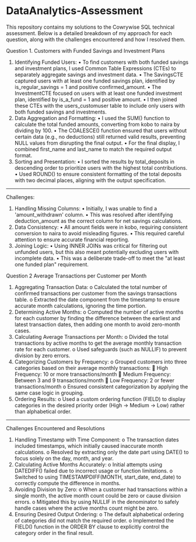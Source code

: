 # DataAnalytics-Assessment

This repository contains my solutions to the Cowrywise SQL technical assessment. Below is a detailed breakdown of my approach for each question, along with the challenges encountered and how I resolved them.


Question 1. Customers with Funded Savings and Investment Plans
1. Identifying Funded Users:
•	To find customers with both funded savings and investment plans, I used Common Table Expressions (CTEs) to separately aggregate savings and investment data.
•	The SavingsCTE captured users with at least one funded savings plan, identified by is_regular_savings = 1 and positive confirmed_amount.
•	The InvestmentCTE focused on users with at least one funded investment plan, identified by is_a_fund = 1 and positive amount.
•	I then joined these CTEs with the users_customuser table to include only users with both funded savings and investments.
2. Data Aggregation and Formatting:
•	I used the SUM() function to calculate the total funded amounts, converting from kobo to naira by dividing by 100.
•	The COALESCE() function ensured that users without certain data (e.g., no deductions) still returned valid results, preventing NULL values from disrupting the final output.
•	For the final display, I combined first_name and last_name to match the required output format.
3. Sorting and Presentation:
•	I sorted the results by total_deposits in descending order to prioritize users with the highest total contributions.
•	Used ROUND() to ensure consistent formatting of the total deposits with two decimal places, aligning with the output specification.
________________________________________
Challenges:
1. Handling Missing Columns:
•	Initially, I was unable to find a 'amount_withdrawn' column.
•	This was resolved after identifying deduction_amount as the correct column for net savings calculations.
2. Data Consistency:
•	All amount fields were in kobo, requiring consistent conversion to naira to avoid misleading figures.
•	This required careful attention to ensure accurate financial reporting.
3. Joining Logic:
•	Using INNER JOINs was critical for filtering out unfunded users, but this also meant potentially excluding users with incomplete data.
•	This was a deliberate trade-off to meet the "at least one funded plan" requirement.

Question 2 Average Transactions per Customer per Month
1.	Aggregating Transaction Data:
o	Calculated the total number of confirmed transactions per customer from the savings transactions table.
o	Extracted the date component from the timestamp to ensure accurate month calculations, ignoring the time portion.
2.	Determining Active Months:
o	Computed the number of active months for each customer by finding the difference between the earliest and latest transaction dates, then adding one month to avoid zero-month cases.
3.	Calculating Average Transactions per Month:
o	Divided the total transactions by active months to get the average monthly transaction rate for each customer.
o	Used safeguards (such as NULLIF) to prevent division by zero errors.
4.	Categorizing Customers by Frequency:
o	Grouped customers into three categories based on their average monthly transactions:
	High Frequency: 10 or more transactions/month
	Medium Frequency: Between 3 and 9 transactions/month
	Low Frequency: 2 or fewer transactions/month
o	Ensured consistent categorization by applying the same case logic in grouping.
5.	Ordering Results:
o	Used a custom ordering function (FIELD) to display categories in the desired priority order (High → Medium → Low) rather than alphabetical order.
________________________________________
Challenges Encountered and Resolutions
1.	Handling Timestamp with Time Component:
o	The transaction dates included timestamps, which initially caused inaccurate month calculations.
o	Resolved by extracting only the date part using DATE() to focus solely on the day, month, and year.
2.	Calculating Active Months Accurately:
o	Initial attempts using DATEDIFF() failed due to incorrect usage or function limitations.
o	Switched to using TIMESTAMPDIFF(MONTH, start_date, end_date) to correctly compute the difference in months.
3.	Avoiding Division by Zero:
o	When a customer had transactions within a single month, the active month count could be zero or cause division errors.
o	Mitigated this by using NULLIF in the denominator to safely handle cases where the active months count might be zero.
4.	Ensuring Desired Output Ordering:
o	The default alphabetical ordering of categories did not match the required order.
o	Implemented the FIELD() function in the ORDER BY clause to explicitly control the category order in the final result.

